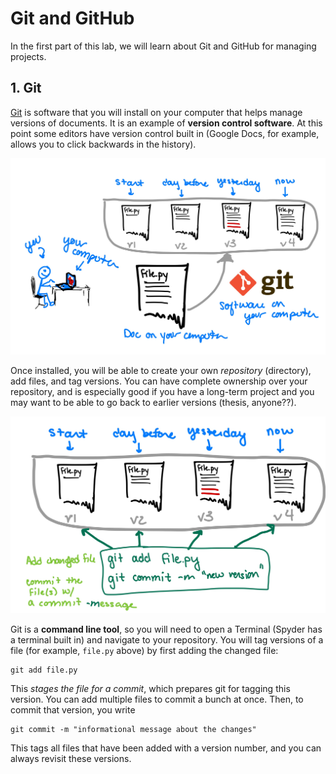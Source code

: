 # Git and GitHub

In the first part of this lab, we will learn about Git and GitHub for managing projects.

## 1. Git

[Git](https://git-scm.com/) is software that you will install on your computer that helps manage versions of documents.  It is an example of **version control software**.  At this point some editors have version control built in (Google Docs, for example, allows you to click backwards in the history).

![git1](figs/git1.jpg)

Once installed, you will be able to create your own _repository_ (directory), add files, and tag versions.  You can have complete ownership over your repository, and is especially good if you have a long-term project and you may want to be able to go back to earlier versions (thesis, anyone??).  

![git2](figs/git2.jpg)

Git is a **command line tool**, so you will need to open a Terminal (Spyder has a terminal built in) and navigate to your repository.  You will tag versions of a file (for example, `file.py` above) by first adding the changed file:

```
git add file.py
```

This _stages the file for a commit_, which prepares git for tagging this version.  You can add multiple files to commit a bunch at once. Then, to commit that version, you write

```
git commit -m "informational message about the changes"
```

This tags all files that have been added with a version number, and you can always revisit these versions.
